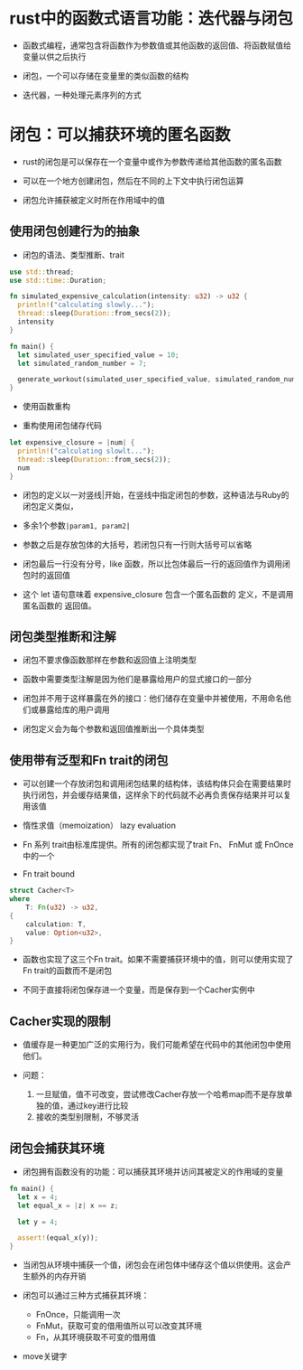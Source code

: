 # rust中的函数式语言功能：迭代器与闭包

- 函数式编程，通常包含将函数作为参数值或其他函数的返回值、将函数赋值给变量以供之后执行

- 闭包，一个可以存储在变量里的类似函数的结构
- 迭代器，一种处理元素序列的方式

# 闭包：可以捕获环境的匿名函数

- rust的闭包是可以保存在一个变量中或作为参数传递给其他函数的匿名函数

- 可以在一个地方创建闭包，然后在不同的上下文中执行闭包运算

- 闭包允许捕获被定义时所在作用域中的值

## 使用闭包创建行为的抽象

- 闭包的语法、类型推断、trait

```rs
use std::thread;
use std::time::Duration;

fn simulated_expensive_calculation(intensity: u32) -> u32 {
  println!("calculating slowly...");
  thread::sleep(Duration::from_secs(2));
  intensity
}

fn main() {
  let simulated_user_specified_value = 10;
  let simulated_random_number = 7;

  generate_workout(simulated_user_specified_value, simulated_random_number);
}
```

- 使用函数重构

- 重构使用闭包储存代码

```rs
let expensive_closure = |num| {
  println!("calculating slowlt...");
  thread::sleep(Duration::from_secs(2));
  num
}
```

- 闭包的定义以一对竖线|开始，在竖线中指定闭包的参数，这种语法与Ruby的闭包定义类似，
- 多余1个参数`|param1, param2|`
- 参数之后是存放包体的大括号，若闭包只有一行则大括号可以省略
- 闭包最后一行没有分号，like 函数，所以比包体最后一行的返回值作为调用闭包时的返回值

- 这个 let 语句意味着 expensive_closure 包含一个匿名函数的 定义，不是调用匿名函数的 返回值。

## 闭包类型推断和注解

- 闭包不要求像函数那样在参数和返回值上注明类型
- 函数中需要类型注解是因为他们是暴露给用户的显式接口的一部分
- 闭包并不用于这样暴露在外的接口：他们储存在变量中并被使用，不用命名他们或暴露给库的用户调用

- 闭包定义会为每个参数和返回值推断出一个具体类型

## 使用带有泛型和Fn trait的闭包

- 可以创建一个存放闭包和调用闭包结果的结构体，该结构体只会在需要结果时执行闭包，并会缓存结果值，这样余下的代码就不必再负责保存结果并可以复用该值
- 惰性求值（memoization） lazy evaluation

- Fn 系列 trait由标准库提供。所有的闭包都实现了trait Fn、 FnMut 或 FnOnce中的一个

- Fn trait bound

```rs
struct Cacher<T>
where
    T: Fn(u32) -> u32,
{
    calculation: T,
    value: Option<u32>,
}
```

- 函数也实现了这三个Fn trait。如果不需要捕获环境中的值，则可以使用实现了Fn trait的函数而不是闭包

- 不同于直接将闭包保存进一个变量，而是保存到一个Cacher实例中

## Cacher实现的限制

- 值缓存是一种更加广泛的实用行为，我们可能希望在代码中的其他闭包中使用他们。

- 问题：
  1. 一旦赋值，值不可改变，尝试修改Cacher存放一个哈希map而不是存放单独的值，通过key进行比较
  2. 接收的类型别限制，不够灵活 

## 闭包会捕获其环境

- 闭包拥有函数没有的功能：可以捕获其环境并访问其被定义的作用域的变量

```rs
fn main() {
  let x = 4;
  let equal_x = |z| x == z;

  let y = 4;

  assert!(equal_x(y));
}
```

- 当闭包从环境中捕获一个值，闭包会在闭包体中储存这个值以供使用。这会产生额外的内存开销

- 闭包可以通过三种方式捕获其环境：
  - FnOnce，只能调用一次
  - FnMut，获取可变的借用值所以可以改变其环境
  - Fn，从其环境获取不可变的借用值

- move关键字



